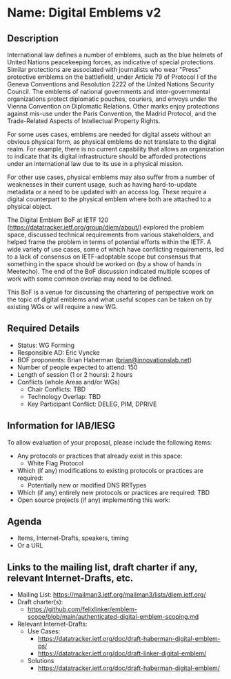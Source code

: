 # Name: Digital Emblems v2
## Description 

International law defines a number of emblems, such as the blue
helmets of United Nations peacekeeping forces, as indicative of special protections.
Similar protections are associated with journalists who wear
"Press" protective emblems on the battlefield, under Article 79 of
Protocol I of the Geneva Conventions and Resolution 2222 of the
United Nations Security Council. The emblems of national governments
and inter-governmental organizations protect diplomatic pouches,
couriers, and envoys under the Vienna Convention on Diplomatic
Relations. Other marks enjoy protections against mis-use under the
Paris Convention, the Madrid Protocol, and the Trade-Related Aspects
of Intellectual Property Rights.

For some uses cases, emblems are needed for digital assets without an 
obvious physical form, as physical emblems do not translate to the digital realm. 
For example, there is no current capability that allows an organization
to indicate that its digital infrastructure should be afforded
protections under an international law due to its use in a physical mission.

For other use cases, physical emblems may also suffer from a number of weaknesses
in their current usage, such as having hard-to-update metadata or a need to be
updated with an access log. These require a digital counterpart to the physical
emblem where both are attached to a physical object.

The Digital Emblem BoF at IETF 120 (https://datatracker.ietf.org/group/diem/about/)
explored the problem space, discussed technical requirements from various
stakeholders, and helped frame the problem in terms of potential efforts within the
IETF. A wide variety of use cases, some of which have conflicting requirements,
led to a lack of consensus on IETF-adoptable scope but consensus that something
in the space should be worked on (by a show of hands in Meetecho). The end of the
BoF discussion indicated multiple scopes of work with some common overlap may need
to be defined.

This BoF is a venue for discussing the chartering of perspective work on the topic
of digital emblems and what useful scopes can be taken on by existing WGs or will
require a new WG.

## Required Details
- Status: WG Forming
- Responsible AD: Éric Vyncke
- BOF proponents: Brian Haberman (brian@innovationslab.net)
- Number of people expected to attend: 150
- Length of session (1 or 2 hours): 2 hours
- Conflicts (whole Areas and/or WGs)
   - Chair Conflicts: TBD
   - Technology Overlap: TBD
   - Key Participant Conflict: DELEG, PIM, DPRIVE

## Information for IAB/IESG
To allow evaluation of your proposal, please include the following items:

- Any protocols or practices that already exist in this space:
  - White Flag Protocol
- Which (if any) modifications to existing protocols or practices are required:
  - Potentially new or modified DNS RRTypes
- Which (if any) entirely new protocols or practices are required: TBD
- Open source projects (if any) implementing this work:

## Agenda
   - Items, Internet-Drafts, speakers, timing
   - Or a URL

## Links to the mailing list, draft charter if any, relevant Internet-Drafts, etc.
   - Mailing List: https://mailman3.ietf.org/mailman3/lists/diem.ietf.org/
   - Draft charter(s):
      - https://github.com/felixlinker/emblem-scope/blob/main/authenticated-digital-emblem-scoping.md
   - Relevant Internet-Drafts:
      - Use Cases:
         - https://datatracker.ietf.org/doc/draft-haberman-digital-emblem-ps/
         - https://datatracker.ietf.org/doc/draft-linker-digital-emblem/
      - Solutions
         - https://datatracker.ietf.org/doc/draft-haberman-digital-emblem/
